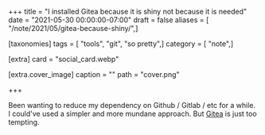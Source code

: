 +++
title = "I installed Gitea because it is shiny not because it is needed"
date = "2021-05-30 00:00:00-07:00"
draft = false
aliases = [ "/note/2021/05/gitea-because-shiny/",]

[taxonomies]
tags = [ "tools", "git", "so pretty",]
category = [ "note",]

[extra]
card = "social_card.webp"

[extra.cover_image]
caption = ""
path = "cover.png"

+++

[Gitea]: https://gitea.io/en-us/[Gitea]

Been wanting to reduce my dependency on Github / Gitlab / etc for a while.
I could've used a simpler and more mundane approach.
But [Gitea][] is just too tempting.